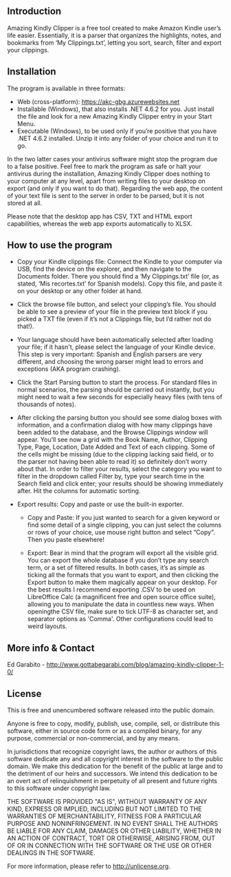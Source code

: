 Introduction
------------

Amazing Kindly Clipper is a free tool created to make Amazon Kindle user’s life easier. Essentially, it is a parser that organizes the highlights, notes, and bookmarks from ‘My Clippings.txt’, letting you sort, search, filter and export your clippings. 

Installation
------------

The program is available in three formats:

 * Web (cross-platform): https://akc-gbg.azurewebsites.net 
 * Installable (Windows), that also installs .NET 4.6.2 for you. Just install the file and look for a new Amazing Kindly Clipper entry in your Start Menu.
 * Executable (Windows), to be used only if you’re positive that you have .NET 4.6.2 installed. Unzip it into any folder of your choice and run it to go.

In the two latter cases your antivirus software might stop the program due to a false positive. Feel free to mark the program as safe or halt your antivirus during the installation, Amazing Kindly Clipper does nothing to your computer at any level, apart from writing files to your desktop on export (and only if you want to do that). Regarding the web app, the content of your text file is sent to the server in order to be parsed, but it is not stored at all. 

Please note that the desktop app has CSV, TXT and HTML export capabilities, whereas the web app exports automatically to XLSX. 

How to use the program
----------------------
 * Copy your Kindle clippings file: Connect the Kindle to your computer via USB, find the device on the explorer, and then navigate to the Documents folder. There you should find a  ‘My Clippings.txt’ file (or, as stated, ‘Mis recortes.txt’ for Spanish models). Copy this file, and paste it on your desktop or any other folder at hand. 

 * Click the browse file button, and select your clipping’s file. You should be able to see a preview of your file in the preview text block if you picked a TXT file (even if it’s not a Clippings file, but I’d rather not do that!).

 * Your language should have been automatically selected after loading your file; if it hasn't, please select the language of your Kindle device. This step is very important: Spanish and English parsers are very different, and choosing the wrong parser might lead to errors and exceptions (AKA program crashing).

 * Click the Start Parsing button to start the process. For standard files in normal scenarios, the parsing should be carried out instantly, but you might need to wait a few seconds for especially heavy files (with tens of thousands of notes).

 * After clicking the parsing button you should see some dialog boxes with information, and a confirmation dialog with how many clippings have been added to the database, and the Browse Clippings window will appear. You’ll see now a grid with the Book Name, Author, Clipping Type, Page, Location, Date Added and Text of each clipping. Some of the cells might be missing (due to the clipping lacking said field, or to the parser not having been able to read it) so definitely don’t worry about that. In order to filter your results, select the category you want to filter in the dropdown called Filter by, type your search time in the Search field and click enter; your results should be showing immediately after. Hit the columns for automatic sorting. 

 * Export results: Copy and paste or use the built-in exporter. 

   - Copy and Paste: If you just wanted to search for a given keyword or find some detail of a single clipping, you can just select the columns or rows of your choice, use mouse right button and select “Copy”. Then you paste elsewhere! 

   - Export: Bear in mind that the program will export all the visible grid. You can export the whole database if you don’t type any search term, or a set of filtered results. In both cases, it’s as simple as ticking all the formats that you want to export, and then clicking the Export button to make them magically appear on your desktop. For the best results I recommend exporting .CSV to be used on LibreOffice Calc (a magnificent free and open source office suite), allowing you to manipulate the data in countless new ways. When openingthe CSV file, make sure to tick UTF-8 as character set, and separator options as 'Comma'. Other configurations could lead to weird layouts.

More info & Contact
-------------------

Ed Garabito - http://www.gottabegarabi.com/blog/amazing-kindly-clipper-1-0/

License
-------

This is free and unencumbered software released into the public domain.

Anyone is free to copy, modify, publish, use, compile, sell, or
distribute this software, either in source code form or as a compiled
binary, for any purpose, commercial or non-commercial, and by any
means.

In jurisdictions that recognize copyright laws, the author or authors
of this software dedicate any and all copyright interest in the
software to the public domain. We make this dedication for the benefit
of the public at large and to the detriment of our heirs and
successors. We intend this dedication to be an overt act of
relinquishment in perpetuity of all present and future rights to this
software under copyright law.

THE SOFTWARE IS PROVIDED "AS IS", WITHOUT WARRANTY OF ANY KIND,
EXPRESS OR IMPLIED, INCLUDING BUT NOT LIMITED TO THE WARRANTIES OF
MERCHANTABILITY, FITNESS FOR A PARTICULAR PURPOSE AND NONINFRINGEMENT.
IN NO EVENT SHALL THE AUTHORS BE LIABLE FOR ANY CLAIM, DAMAGES OR
OTHER LIABILITY, WHETHER IN AN ACTION OF CONTRACT, TORT OR OTHERWISE,
ARISING FROM, OUT OF OR IN CONNECTION WITH THE SOFTWARE OR THE USE OR
OTHER DEALINGS IN THE SOFTWARE.

For more information, please refer to <http://unlicense.org>.
